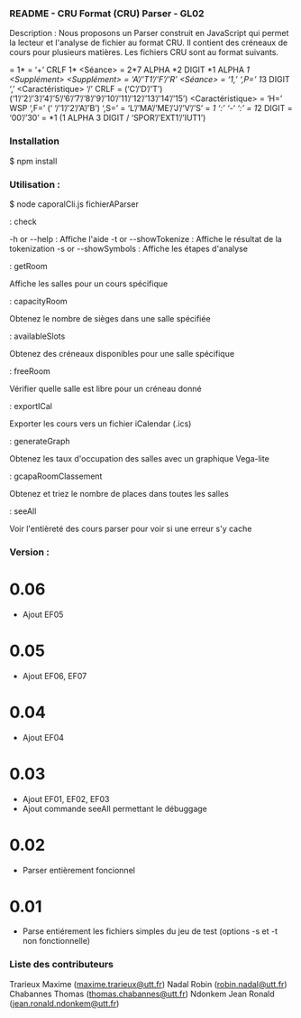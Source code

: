 ### README - CRU Format (CRU) Parser - GL02

Description : Nous proposons un Parser construit en JavaScript qui permet la lecteur et l'analyse de fichier au format CRU. Il contient des créneaux de cours pour plusieurs matières. Les fichiers CRU sont au format suivants.

<Fichier> = 1*<Cours>
<Cours> = ‘+’ <UE> CRLF 1* <Séance>
<UE> = 2*7 ALPHA *2 DIGIT *1 ALPHA *1 <Supplément>
<Supplément> = ‘A’/’T1’/’F’/’R’
<Séance> = ‘1,’ <Type> ‘,P=’ 1*3 DIGIT ‘,’ <Caractéristique> ‘/’ CRLF
<Type> = (‘C’/’D’/’T’) (‘1’/’2’/’3’/’4’/’5’/’6’/’7’/’8’/’9’/’10’/’11’/’12’/’13’/’14’/’15’)
<Caractéristique> = ‘H=’ <Jour> WSP <Horaire> ‘,F=’ (‘ ‘/’1’/’2’/’A’/’B’) ‘,S=’ <Salle>
<Jour> = ‘L’/’MA’/’ME’/’J’/’V’/’S’
<Horaire> = *1 <Heure> ‘:’ <Minute> ‘-‘ <Heure> ‘:’ <Minute>
<Heure> = 1*2 DIGIT
<Minute> = ‘00’/’30’
<Salle> = *1 (1 ALPHA 3 DIGIT / ‘SPOR’/’EXT1’/’IUT1’)

### Installation

$ npm install

### Utilisation :

$ node caporalCli.js <command> fichierAParser 

<command> : check

-h or --help 	:	 Affiche l'aide
-t or --showTokenize :	 Affiche le résultat de la tokenization 
-s or --showSymbols :	 Affiche les étapes d'analyse

<command> : getRoom

Affiche les salles pour un cours spécifique

<command> : capacityRoom

Obtenez le nombre de sièges dans une salle spécifiée

<command> : availableSlots

Obtenez des créneaux disponibles pour une salle spécifique

<command> : freeRoom

Vérifier quelle salle est libre pour un créneau donné

<command> : exportICal

Exporter les cours vers un fichier iCalendar (.ics)

<command> : generateGraph

Obtenez les taux d'occupation des salles avec un graphique Vega-lite

<command> : gcapaRoomClassement

Obtenez et triez le nombre de places dans toutes les salles

<command> : seeAll

Voir l'entièreté des cours parser pour voir si une erreur s'y cache


### Version : 

# 0.06

- Ajout EF05

# 0.05

- Ajout EF06, EF07

# 0.04

- Ajout EF04

# 0.03

- Ajout EF01, EF02, EF03
- Ajout commande seeAll permettant le débuggage 

# 0.02

- Parser entièrement foncionnel

# 0.01

- Parse entiérement les fichiers simples du jeu de test (options -s et -t non fonctionnelle)


### Liste des contributeurs
Trarieux Maxime (maxime.trarieux@utt.fr)
Nadal Robin (robin.nadal@utt.fr)
Chabannes Thomas (thomas.chabannes@utt.fr)
Ndonkem Jean Ronald (jean.ronald.ndonkem@utt.fr)